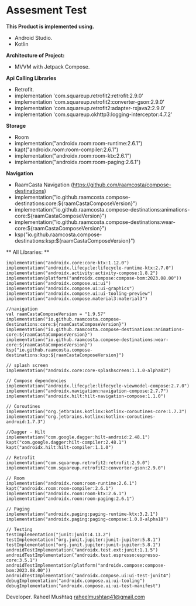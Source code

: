 # Assesment Test

**This Product is implemented using.**

* Android Studio.
* Kotlin

**Architecture of Project:**

* MVVM with Jetpack Compose.

**Api Calling Libraries**

* Retrofit.
* implementation 'com.squareup.retrofit2:retrofit:2.9.0'
* implementation 'com.squareup.retrofit2:converter-gson:2.9.0'
* implementation 'com.squareup.retrofit2:adapter-rxjava2:2.9.0'
* implementation 'com.squareup.okhttp3:logging-interceptor:4.7.2'

**Storage**

* Room
* implementation("androidx.room:room-runtime:2.6.1")
* kapt("androidx.room:room-compiler:2.6.1")
* implementation("androidx.room:room-ktx:2.6.1")
* implementation("androidx.room:room-paging:2.6.1")

**Navigation**
* RaamCasta Navigation (https://github.com/raamcosta/compose-destinations)
* implementation("io.github.raamcosta.compose-destinations:core:${raamCastaComposeVersion}")
* implementation("io.github.raamcosta.compose-destinations:animations-core:${raamCastaComposeVersion}")
* implementation("io.github.raamcosta.compose-destinations:wear-core:${raamCastaComposeVersion}")
* ksp("io.github.raamcosta.compose-destinations:ksp:${raamCastaComposeVersion}")



** All Libraries: **

    implementation("androidx.core:core-ktx:1.12.0")
    implementation("androidx.lifecycle:lifecycle-runtime-ktx:2.7.0")
    implementation("androidx.activity:activity-compose:1.8.2")
    implementation(platform("androidx.compose:compose-bom:2023.08.00"))
    implementation("androidx.compose.ui:ui")
    implementation("androidx.compose.ui:ui-graphics")
    implementation("androidx.compose.ui:ui-tooling-preview")
    implementation("androidx.compose.material3:material3")

    //navigation
    val raamCastaComposeVersion = "1.9.57"
    implementation("io.github.raamcosta.compose-destinations:core:${raamCastaComposeVersion}")
    implementation("io.github.raamcosta.compose-destinations:animations-core:${raamCastaComposeVersion}")
    implementation("io.github.raamcosta.compose-destinations:wear-core:${raamCastaComposeVersion}")
    ksp("io.github.raamcosta.compose-destinations:ksp:${raamCastaComposeVersion}")

    // splash screen
    implementation("androidx.core:core-splashscreen:1.1.0-alpha02")

    // Compose dependencies
    implementation("androidx.lifecycle:lifecycle-viewmodel-compose:2.7.0")
    implementation("androidx.navigation:navigation-compose:2.7.7")
    implementation("androidx.hilt:hilt-navigation-compose:1.1.0")

    // Coroutines
    implementation("org.jetbrains.kotlinx:kotlinx-coroutines-core:1.7.3")
    implementation("org.jetbrains.kotlinx:kotlinx-coroutines-android:1.7.3")

    //Dagger - Hilt
    implementation("com.google.dagger:hilt-android:2.48.1")
    kapt("com.google.dagger:hilt-compiler:2.48.1")
    kapt("androidx.hilt:hilt-compiler:1.1.0")

    // Retrofit
    implementation("com.squareup.retrofit2:retrofit:2.9.0")
    implementation("com.squareup.retrofit2:converter-gson:2.9.0")
    
    // Room
    implementation("androidx.room:room-runtime:2.6.1")
    kapt("androidx.room:room-compiler:2.6.1")
    implementation("androidx.room:room-ktx:2.6.1")
    implementation("androidx.room:room-paging:2.6.1")

    // Paging
    implementation("androidx.paging:paging-runtime-ktx:3.2.1")
    implementation("androidx.paging:paging-compose:1.0.0-alpha18")

    // Testing
    testImplementation("junit:junit:4.13.2")
    testImplementation("org.junit.jupiter:junit-jupiter:5.8.1")
    testImplementation("org.junit.jupiter:junit-jupiter:5.8.1")
    androidTestImplementation("androidx.test.ext:junit:1.1.5")
    androidTestImplementation("androidx.test.espresso:espresso-core:3.5.1")
    androidTestImplementation(platform("androidx.compose:compose-bom:2023.08.00"))
    androidTestImplementation("androidx.compose.ui:ui-test-junit4")
    debugImplementation("androidx.compose.ui:ui-tooling")
    debugImplementation("androidx.compose.ui:ui-test-manifest")

Developer.
Raheel Mushtaq raheelmushtaq41@gmail.com
